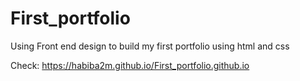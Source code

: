 # First_portfolio
Using Front end design to build my first portfolio using html and css 

Check:
https://habiba2m.github.io/First_portfolio.github.io
